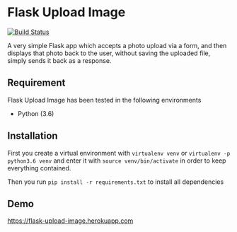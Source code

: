 # Flask Upload Image
[![Build Status](https://travis-ci.org/kolawolebalogun/flask_upload_image.svg?branch=master)](https://travis-ci.org/kolawolebalogun/flask_upload_image)

A very simple Flask app which accepts a photo upload via a form, and then displays that photo back to the user, without saving the uploaded file, simply sends it back as a response.

## Requirement

Flask Upload Image has been tested in the following environments

* Python (3.6)

## Installation

First you create a virtual environment with `virtualenv venv` or `virtualenv -p python3.6 venv` and enter it with `source venv/bin/activate` in order to keep everything contained. 

Then you run `pip install -r requirements.txt` to install all dependencies

## Demo
https://flask-upload-image.herokuapp.com 

